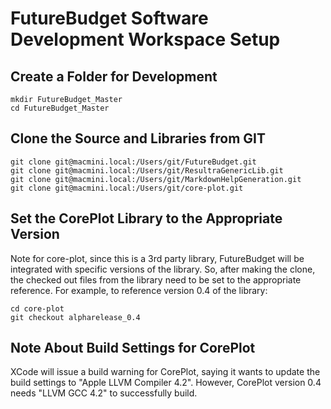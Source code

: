 # FutureBudget Software Development Workspace Setup

## Create a Folder for Development

	mkdir FutureBudget_Master
	cd FutureBudget_Master
	
## Clone the Source and Libraries from GIT

	git clone git@macmini.local:/Users/git/FutureBudget.git 
	git clone git@macmini.local:/Users/git/ResultraGenericLib.git
	git clone git@macmini.local:/Users/git/MarkdownHelpGeneration.git
	git clone git@macmini.local:/Users/git/core-plot.git
	
## Set the CorePlot Library to the Appropriate Version

Note for core-plot, since this is a 3rd party library, FutureBudget will be integrated with specific versions of the library. So, after making the clone, the checked out files from the library need to be set to the appropriate reference. For example, to reference version 0.4 of the library:

	cd core-plot
	git checkout alpharelease_0.4 
	
## Note About Build Settings for CorePlot

XCode will issue a build warning for CorePlot, saying it wants to update the build settings to "Apple LLVM Compiler 4.2". However, CorePlot version 0.4 needs "LLVM GCC 4.2" to successfully build.